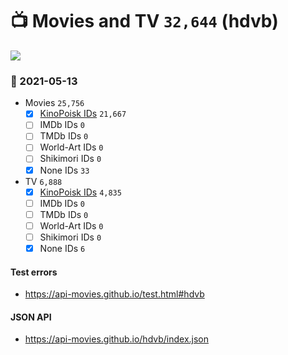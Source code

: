 # :tv: Movies and TV `32,644` (hdvb)

<a href="https://API-Movies.github.io"><img src="https://API-Movies.github.io/banner.png?cache"></a>

### :date: 2021-05-13
- Movies `25,756`
  - [x] <a href="https://API-Movies.github.io/hdvb/movie_kinopoisk_ids.json">KinoPoisk IDs</a> `21,667`
  - [ ] IMDb IDs `0`
  - [ ] TMDb IDs `0`
  - [ ] World-Art IDs `0`
  - [ ] Shikimori IDs `0`
  - [x] None IDs `33`
- TV `6,888`
  - [x] <a href="https://API-Movies.github.io/hdvb/tv_kinopoisk_ids.json">KinoPoisk IDs</a> `4,835`
  - [ ] IMDb IDs `0`
  - [ ] TMDb IDs `0`
  - [ ] World-Art IDs `0`
  - [ ] Shikimori IDs `0`
  - [x] None IDs `6`
#### Test errors
- <a href='https://api-movies.github.io/test.html#hdvb'>https://api-movies.github.io/test.html#hdvb</a>
#### JSON API
- <a href='https://api-movies.github.io/hdvb/index.json'>https://api-movies.github.io/hdvb/index.json</a>
